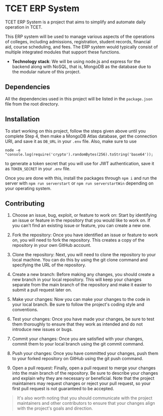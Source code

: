 # TCET ERP System

TCET ERP System is a project that aims to simplify and automate daily operation in TCET.

This ERP system will be used to manage various aspects of the operations of colleges, including admissions, registration, student records, financial aid, course scheduling, and fees. The ERP system would typically consist of multiple integrated modules that support these functions.

  - **Technology stack**: We will be using node.js and express for the backend along with NoSQL, that is, MongoDB as the database due to the modular nature of this project.

## Dependencies

All the dependencies used in this project will be listed in the `package.json` file from the root directory.

## Installation

To start working on this project, follow the steps given above until you complete Step 4, then make a MongoDB Atlas database, get the connection URI, and save it as `DB_URL` in your `.env` file. Also, make sure to use
```
node -e "console.log(require('crypto').randomBytes(256).toString('base64'));
```
 to generate a token secret that you will use for JWT authentication, save it as `TOKEN_SECRET` in your `.env` file.

 Once you are done with this, install the packages through `npm i` and run the server with `npm run serverstart` or `npm run serverstartWin` depending on your operating system.

## Contributing

1. Choose an issue, bug, exploit, or feature to work on: Start by identifying an issue or feature in the repository that you would like to work on. If you can't find an existing issue or feature, you can create a new one.

2. Fork the repository: Once you have identified an issue or feature to work on, you will need to fork the repository. This creates a copy of the repository in your own GitHub account.

3. Clone the repository: Next, you will need to clone the repository to your local machine. You can do this by using the git clone command and specifying the URL of the repository.

4. Create a new branch: Before making any changes, you should create a new branch in your local repository. This will keep your changes separate from the main branch of the repository and make it easier to submit a pull request later on.

5. Make your changes: Now you can make your changes to the code in your local branch. Be sure to follow the project's coding style and conventions.

6. Test your changes: Once you have made your changes, be sure to test them thoroughly to ensure that they work as intended and do not introduce new issues or bugs.

7. Commit your changes: Once you are satisfied with your changes, commit them to your local branch using the git commit command.

8. Push your changes: Once you have committed your changes, push them to your forked repository on GitHub using the git push command.

9. Open a pull request: Finally, open a pull request to merge your changes into the main branch of the repository. Be sure to describe your changes and explain why they are necessary or beneficial. Note that the project maintainers may request changes or reject your pull request, so your first pull request is not guaranteed to be accepted.

> It's also worth noting that you should communicate with the project maintainers and other contributors to ensure that your changes align with the project's goals and direction.

